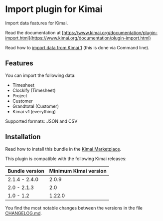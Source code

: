 # Import plugin for Kimai

Import data features for Kimai.

Read the documentation at [https://www.kimai.org/documentation/plugin-import.html](https://www.kimai.org/documentation/plugin-import.html)

Read how to [import data from Kimai 1](https://www.kimai.org/documentation/migration-v1.html) (this is done via Command line).

## Features

You can import the following data:
- Timesheet
- Clockify (Timesheet)
- Project
- Customer
- Grandtotal (Customer)
- Kimai v1 (everything)

Supported formats: JSON and CSV

## Installation

Read how to install this bundle in the [Kimai Marketplace](https://www.kimai.org/store/keleo-importer-bundle.html).

This plugin is compatible with the following Kimai releases:

| Bundle version | Minimum Kimai version |
|----------------|-----------------------|
| 2.1.4 - 2.4.0  | 2.0.9                 |
| 2.0 - 2.1.3    | 2.0                   |
| 1.0 - 1.2      | 1.22.0                |

You find the most notable changes between the versions in the file [CHANGELOG.md](CHANGELOG.md).


